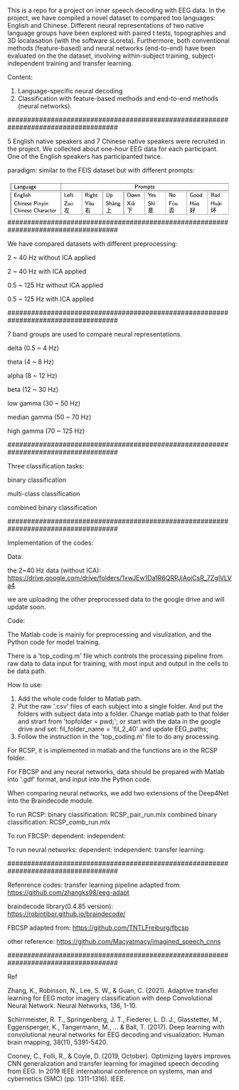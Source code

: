 This is a repo for a project on inner speech decoding with EEG data. In the project, we have compiled a novel dataset to compared too languages: English and Chinese. Different neural representations of two native language groups have been explored with paired t tests, topographies and 3D localasation (with the software sLoreta).
Furthermore, both conventional methods (feature-based) and neural networks (end-to-end) have been evaluated on the the dataset, involving within-subject training, subject-independent training and transfer learning.

Content:
1. Language-specific neural decoding
2. Classification with feature-based methods and end-to-end methods (neural networks).

####################################################################################

5 English native speakers and 7 Chinese native speakers were recruited in the project. We collected about one-hour EEG data for each participant. 
One of the English speakers has participanted twice.

paradigm:
similar to the FEIS dataset but with different prompts:

![alt text](https://github.com/Macyatmacy/EEG/blob/main/Images/prompts.png)
####################################################################################

We have compared datasets with different preprocessing:

2 ~ 40 Hz without ICA applied

2 ~ 40 Hz with ICA applied

0.5 ~ 125 Hz without ICA applied

0.5 ~ 125 Hz with ICA applied

####################################################################################

7 band groups are used to compare neural representations.

delta (0.5 ~ 4 Hz)

theta (4 ~ 8 Hz)

alpha (8 ~ 12 Hz)

beta (12 ~ 30 Hz)

low gamma (30 ~ 50 Hz)

median gamma (50 ~ 70 Hz)

high gamma (70 ~ 125 Hz)

####################################################################################

Three classification tasks:

binary classification

multi-class classification

combined binary classification

####################################################################################

Implementation of the codes:

Data: 

the 2~40 Hz data (without ICA): https://drive.google.com/drive/folders/1xwJEw1Da1R6QRPJjAojCsR_7ZgIVLVa4

we are uploading the other preprocessed data to the google drive and will update soon.

Code:

The Matlab code is mainly for preprocessing and visulization, and the Python code for model training.

There is a 'top_coding.m' file which controls the processing pipeline from raw data to data input for training, with most input and output in the cells to be data path.

How to use:

1. Add the whole code folder to Matlab path.
2. Put the raw '.csv' files of each subject into a single folder. And put the folders with subject data into a folder. Change matlab path to that folder and strart from 'topfolder = pwd;'; or start with the data in the google drive and set:
fil_folder_name = 'fil_2_40' and update EEG_paths;
3. Follow the instruction in the 'top_coding.m' file to do any processing.

For RCSP, it is implemented in matlab and the functions are in the RCSP folder.

For FBCSP and any neural networks, data should be prepared with Matlab into '.gdf' format, and input into the Python code.

When comparing neural networks, we add two extensions of the Deep4Net into the Braindecode module.

To run RCSP:
binary classification: RCSP_pair_run.mlx
combined binary classification: RCSP_comb_run.mlx

To run FBCSP:
dependent:
independent:

To run neural networks:
dependent:
independent:
transfer learning:

####################################################################################

Refenrence codes:
transfer learning pipeline adapted from: https://github.com/zhangks98/eeg-adapt

braindecode library(0.4.85 version): https://robintibor.github.io/braindecode/

FBCSP adapted from: https://github.com/TNTLFreiburg/fbcsp

other reference: https://github.com/Macyatmacy/imagined_speech_cnns

####################################################################################

Ref

Zhang, K., Robinson, N., Lee, S. W., & Guan, C. (2021). Adaptive transfer learning for EEG motor imagery classification with deep Convolutional Neural Network. Neural Networks, 136, 1-10.

Schirrmeister, R. T., Springenberg, J. T., Fiederer, L. D. J., Glasstetter, M., Eggensperger, K., Tangermann, M., ... & Ball, T. (2017). Deep learning with convolutional neural networks for EEG decoding and visualization. Human brain mapping, 38(11), 5391-5420.

Cooney, C., Folli, R., & Coyle, D. (2019, October). Optimizing layers improves CNN generalization and transfer learning for imagined speech decoding from EEG. In 2019 IEEE international conference on systems, man and cybernetics (SMC) (pp. 1311-1316). IEEE.
